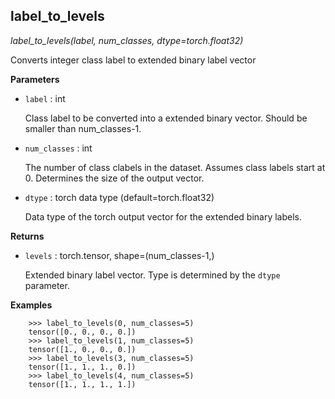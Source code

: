 ## label_to_levels

*label_to_levels(label, num_classes, dtype=torch.float32)*

Converts integer class label to extended binary label vector

**Parameters**

- `label` : int

    Class label to be converted into a extended
    binary vector. Should be smaller than num_classes-1.


- `num_classes` : int

    The number of class clabels in the dataset. Assumes
    class labels start at 0. Determines the size of the
    output vector.


- `dtype` : torch data type (default=torch.float32)

    Data type of the torch output vector for the
    extended binary labels.

**Returns**

- `levels` : torch.tensor, shape=(num_classes-1,)

    Extended binary label vector. Type is determined
    by the `dtype` parameter.

**Examples**

```
    >>> label_to_levels(0, num_classes=5)
    tensor([0., 0., 0., 0.])
    >>> label_to_levels(1, num_classes=5)
    tensor([1., 0., 0., 0.])
    >>> label_to_levels(3, num_classes=5)
    tensor([1., 1., 1., 0.])
    >>> label_to_levels(4, num_classes=5)
    tensor([1., 1., 1., 1.])
```

